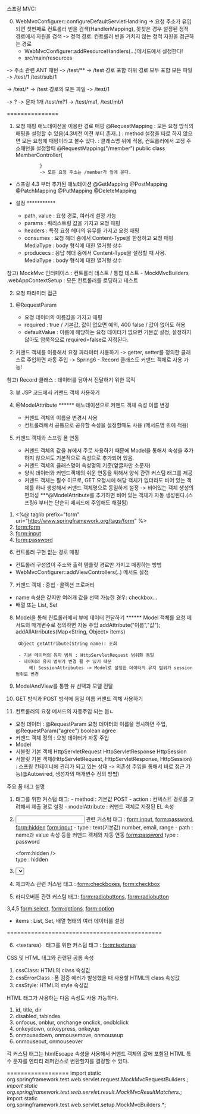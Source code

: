 스프링 MVC: 

0. WebMvcConfigurer::configureDefaultServletHandling
-> 요청 주소가 유입되면 첫번째로 컨트롤러 빈을 검색(HandlerMapping), 못찾은 경우 설정된 정적 경로에서 자원을 검색
-> 정적 경로: 컨트롤러 빈을 거치지 않는 정적 자원을 접근하는 경로
    - WebMvcConfigurer:addResourceHandlers(...)메서드에서 설정한다!
    - src/main/resources

-> 주소 관련 ANT 패턴
-> /test/** -> /test 경로 포함 하위 경로 모두 포함 모든 파일
    -> /test/1 /test/sub/1

-> /test/*  -> /test 경로의 모든 파일
    -> /test/1

-> ? -> 문자 1개
    /test/m?1 -> /test/ma1, /test/mb1


===============
1. 요청 매핑 애노테이션을 이용한 경로 매핑
@RequestMapping : 모든 요청 방식의 매핑을 설정할 수 있음(4.3버전 이전 부터 존재..)
                : method 설정을 따로 하지 않으면 모든 요청에 매핑이라고 볼수 있다.
                : 클래스명 위에 적용, 컨트롤러에서 고정 주소패턴을 설정할때
                @RequestMapping("/member")
                public class MemberController{

                }
                -> 모든 요청 주소는 /member가 앞에 온다.

- 스프링 4.3 부터 추가된 애노테이션
@GetMapping
@PostMapping
@PatchMapping
@PutMapping
@DeleteMapping

- 설정 ***********
    - path, value : 요청 경로, 여러개 설정 가능
    - params : 쿼리스트링 값을 가지고 요청 매핑
    - headers : 특정 요청 헤더의 유무를 가지고 요청 매핑
    - consumes : 요청 헤더 중에서 Content-Type을 한정하고 요청 매핑
        MediaType : body 형식에 대한 열거형 상수
    - producecs : 응답 헤더 중에서 Content-Type을 설정할 때 사용.
        MediaType : body 형식에 대한 열거형 상수

참고)
    MockMvc 인터페이스 : 컨트롤러 테스트 / 통합 테스트
        - MockMvcBuilders
            .webAppContextSetup : 모든 컨트롤러를 로딩하고 테스트

2. 요청 파라미터 접근
1) @RequestParam 
	- 요청 데이터의 이름값을 가지고 매핑 
	- required : true / 기본값, 값이 없으면 예외, 400 
					false / 값이 없어도 허용
	- defaultValue : 이름에 해당하는 요청 데이터가 없으면 기본값 설정, 설정하지 않아도 암묵적으로 required=false로 지정된다.
	
2) 커맨드 객체를 이용해서 요청 파라미터 사용하기
	-> getter, setter를 정의한 클래스로 주입하면 자동 주입 
	-> Spring6 - Record 클래스도 커맨드 객체로 사용 가능!

참고)
	Record 클래스 : 데이터를 담아서 전달하기 위한 목적 

3. 뷰 JSP 코드에서 커맨드 객체 사용하기

4. @ModelAttribute ****** 애노테이션으로 커맨드 객체 속성 이름 변경
    - 커맨드 객체의 이름을 변경시 사용
    - 컨트롤러에서 공통으로 공유할 속성을 설정할때도 사용
        (메서드명 위에 적용)

5. 커맨드 객체와 스프링 폼 연동
    - 커맨드 객체의 값을 뷰에서 주로 사용하기 때문에 Model을 통해서 속성을 추가하지 않으셔도 기본적으로 속성으로 추가되어 있음.
    - 커맨드 객체의 클래스명이 속성명의 기준(앞글자만 소문자)
    - 양식 데이터와 커맨드객체의 쉬운 연동을 위해서 양식 관련 커스텀 태그를 제공
    - 커맨드 객체는 필수 이므로, GET 요청시에 해당 객체가 없더라도 비어 있는 객체를 하나 생성해서 커맨드 객체명으로 동일하게 설정
        -> 비어있는 객체 생성의 편의성
            ***@ModelAttribute를 추가하면 비어 있는 객체가 자동 생성된다.(스프링6 부터는 단순히 메서드에 주입해도 해결됨)
1) <%@ taglib prefix="form" uri="http://www.springframework.org/tags/form" %>
2) <form:form>
3) <form:input>
4) <form:password> 


6. 컨트롤러 구현 없는 경로 매핑
- 컨트롤러 구성없이 주소와 출력 템플릿 경로만 가지고 매핑하는 방법
- WebMvcConfigurer::addViewControllers(..) 메서드 설정

7. 커맨드 객체 : 중첩 · 콜렉션 프로퍼티
- name 속성은 같지만 여러개 값을 선택 가능한 경우: checkbox...
- 배열 또는 List, Set

8. Model을 통해 컨트롤러에서 뷰에 데이터 전달하기 ******
    Model 객체를 요청 메서드의 매개변수로 정의하면 자동 주입
        addAttribute("이름","값");
        addAllAtrributes(Map<String, Object> items)

        Object getAttribute(String name): 조회

        - 기본 데이터의 유지 범위 : HttpServletRequest 범위화 동일
        - 데이터의 유지 범위가 변경 될 수 있기 때문
            예) SessionAttributes -> Model로 설정한 데이터의 유지 범위가 session 범위로 변경

9. ModelAndView를 통한 뷰 선택과 모델 전달

10. GET 방식과 POST 방식에 동일 이름 커맨드 객체 사용하기
11. 컨트롤러의 요청 메서드의 자동주입 되는 붑ㄴ
- 요청 데이터 : @RequestParam 요청 데이터의 이름을 명시하면 주입, @RequestParam("agree") boolean agree
- 커맨드 객체 정의 : 요청 데이터가 자동 주입
- Model
- 서블릿 기본 객체
     HttpServletRequest
     HttpServletResponse
     HttpSession
- 서블릿 기본 객체(HttpServletRequest, HttpServletResponse, HttpSession) : 스프링 컨테이너에 관리가 되고 있는 상태
    -> 의존성 주입을 통해서 바로 접근 가능(@Autowired, 생성자의 매개변수 정의 방법)

주요 폼 태그 설명
1. <form> 태그를 위한 커스텀 태그: <form:form>
    - method : 기본값 POST
    - action : 컨텍스트 경로를 고려해서 제출 경로 설정<c:url ../>
    - modelAttribute : 커맨드 객체로 지정된 EL 속성

2. <input> 관련 커스텀 태그 : <form:input>, <form:password>, <form:hidden>
    <form:input>
        - type : text(기본값)
                number, email, range
        - path : name과 value 속성 등을 커맨드 객체와 자동 연동
    <form:password>
         type : password
    
    <form:hidden />    
        type : hidden

3. <select> 관련 커스텀 태그 : <form:select>, <form:options>, <form:option>
4. 체크박스 관련 커스텀 태그 : <form:checkboxes>, <form:checkbox>
5. 라디오버튼 관련 커스텀 태그: <form:radiobuttons>, <form:radiobutton>

3,4,5
<form:select>, <form:options>, <form:option>
- items : List, Set, 배열 형태의 여러 데이터를 설정


=============================================










6. <textarea〉 태그를 위한 커스텀 태그 : <form:textarea>


CSS 및 HTML 태그와 관련된 공통 속성
1. cssClass: HTML의 class 속성값
2. cssErrorClass : 폼 검증 에러가 발생했을 때 사용할 HTML의 class 속성값
3. cssStyle: HTML의 style 속성값

HTML 태그가 사용하는 다음 속성도 사용 가능하다.
1. id, title, dir
2. disabled, tabindex
3. onfocus, onblur, onchange onclick, ondblclick
4. onkeydown, onkeypress, onkeyup
5. onmousedown, onmousemove, onmouseup
6. onmouseout, onmouseover


각 커스텀 태그는 htmlEscape 속성을 사용해서 커맨드 객체의 값에 포함된 HTML 특수 문자를 엔티티 레퍼런스로 변환할지를 결정할 수 있다.



==================
 import static org.springframework.test.web.servlet.request.MockMvcRequestBuilders.*;
 import static org.springframework.test.web.servlet.result.MockMvcResultMatchers.*;
 import static org.springframework.test.web.servlet.setup.MockMvcBuilders.*;